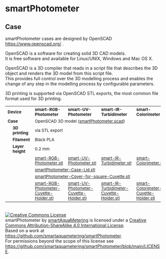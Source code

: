 # smartPhotometer

## Case

smartPhotometer cases are designed by OpenSCAD https://www.openscad.org/ .

OpenSCAD is a software for creating solid 3D CAD models.  
It is free software and available for Linux/UNIX, Windows and Mac OS X.

OpenSCAD is a 3D compiler that reads in a script file that describes the 3D object and renders the 3D model from this script file.  
This provides full control over the 3D modelling process and enables the change of any step in the modelling process by configurable parameters.

3D printing is supported via OpenSCAD STL exports, the most common file format used for 3D printing.

<table>
<tr>
  <td colspan=2><sub><b>Device</b>
  <td colspan=4><sub><b>smart-RGB-Photometer</b>
  <td><sub><b>smart-UV-Photometer</b>
  <td colspan=2><sub><b>smart-IR-Turbidimeter</b>
  <td><sub><b>smart-Colorimeter</b>
</tr>
<tr>
  <td colspan=2><sub><b>Case</b>
  <td colspan=8><sub>OpenSCAD 3D model (<a href='./setup/case/smartPhotometer.scad'>smartPhotometer.scad</a>)
</tr>
<tr>
  <td>
  <td><sub><b>3D printing</b>
  <td colspan=8><sub>via STL export
</tr>
<tr>
  <td>
  <td><sub><b>Filament</b>
  <td colspan=8><sub>Black PLA
</tr>
<tr>
  <td>
  <td><sub><b>Layer height</b>
  <td colspan=8><sub>0.2 mm
</tr>
<tr>
  <td colspan=2>
  <td colspan=4><sub><a href='./stl-exports/smart-RGB-Photometer.stl'>smart-RGB-Photometer.stl</a>
  <td><sub><a href='./stl-exports/smart-UV-Photometer.stl'>smart-UV-Photometer.stl</a>
  <td colspan=2><sub><a href='./stl-exports/smart-IR-Turbidimeter.stl'>smart-IR-Turbidimeter.stl</a>
  <td><sub><a href='./stl-exports/smart-Colorimeter.stl'>smart-Colorimeter.stl</a>
</tr>
<tr>
  <td colspan=2>
  <td colspan=8><sub><a href='./stl-exports/smartPhotometer-Case-Lid.stl'>smartPhotometer-Case-Lid.stl</a>
</tr>
<tr>
  <td colspan=2>
  <td colspan=8><sub><a href='./stl-exports/smartPhotometer-Cover-for-square-Cuvette.stl'>smartPhotometer-Cover-for-square-Cuvette.stl</a>
</tr>
<tr>
  <td colspan=2>
  <td colspan=4><sub><a href='./stl-exports/smart-RGB-Photometer-Cuvette-Holder.stl'>smart-RGB-Photometer-Cuvette-Holder.stl</a>
  <td><sub><a href='./stl-exports/smart-UV-Photometer-Cuvette-Holder.stl'>smart-UV-Photometer-Cuvette-Holder.stl</a>
  <td colspan=2><sub><a href='./stl-exports/smart-IR-Turbidimeter-Cuvette-Holder.stl'>smart-IR-Turbidimeter-Cuvette-Holder.stl</a>
  <td><sub><a href='./stl-exports/smart-Colorimeter-Cuvette-Holder.stl'>smart-Colorimeter-Cuvette-Holder.stl</a>
</tr>
</table>
</font>
</br>
<a rel="license" href="http://creativecommons.org/licenses/by-sa/4.0/"><img alt="Creative Commons License" style="border-width:0" src="https://i.creativecommons.org/l/by-sa/4.0/88x31.png" /></a><br /><span xmlns:dct="http://purl.org/dc/terms/" property="dct:title">smartPhotometer</span> by <a xmlns:cc="http://creativecommons.org/ns#" href="https://github.com/smartaquametering" property="cc:attributionName" rel="cc:attributionURL">smartAquaMetering</a> is licensed under a <a rel="license" href="http://creativecommons.org/licenses/by-sa/4.0/">Creative Commons Attribution-ShareAlike 4.0 International License</a>.<br />Based on a work at <a xmlns:dct="http://purl.org/dc/terms/" href="https://github.com/smartaquametering/smartPhotometer" rel="dct:source">https://github.com/smartaquametering/smartPhotometer</a>.<br />For permissions beyond the scope of this license see <a xmlns:cc="http://creativecommons.org/ns#" href="https://github.com/smartaquametering/smartPhotometer/blob/main/LICENSE" rel="cc:morePermissions">https://github.com/smartaquametering/smartPhotometer/blob/main/LICENSE</a>.
